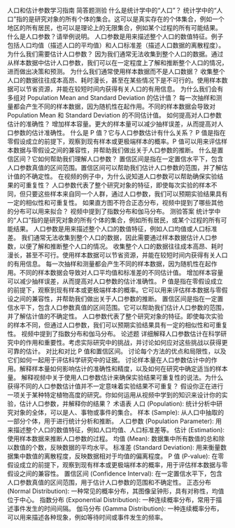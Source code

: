 人口和估计参数学习指南
简答题测验
什么是统计学中的“人口”？ 统计学中的“人口”指的是研究对象的所有个体的集合。这可以是真实存在的个体集合，例如一个地区的所有居民，也可以是理论上的无限集合，例如某个过程的所有可能结果。
什么是人口参数？请举例说明。 人口参数是用来描述整个人口的数值特征。例子包括人口均值（描述人口的平均值）和人口标准差（描述人口数据的离散程度）。
为什么我们需要估计人口参数？ 因为我们通常无法收集到整个人口的数据。通过从样本数据中估计人口参数，我们可以在一定程度上了解和推断整个人口的情况，进而做出决策和预测。
为什么我们通常使用样本数据而不是人口数据？ 收集整个人口的数据往往成本高昂、耗时漫长，甚至在某些情况下是不可行的。使用样本数据可以节省资源，并能在较短时间内获得有关人口的有用信息。
为什么我们会有多组对 Population Mean and Standard Deviation 的估计值？ 每一次抽样和测量都会产生不同的样本数据，因为随机性在起作用。不同的样本数据会导致对 Population Mean 和 Standard Deviation 的不同估计值。
如何提高对人口参数估计的准确性？ 增加样本容量。更大的样本量可以减少抽样误差，从而提高对人口参数的估计准确性。
什么是 P 值？它与人口参数估计有什么关系？ P 值是指在零假设成立的前提下，观察到现有样本或更极端样本的概率。P 值可以用来评估样本数据与零假设之间的兼容性，并帮助我们做出关于人口参数的推断。
什么是置信区间？它如何帮助我们理解人口参数？ 置信区间是指在一定置信水平下，包含人口参数真值的区间范围。置信区间可以帮助我们估计人口参数的范围，并了解估计值的不确定性。
在视频的例子中，为什么说知道人口参数可以帮助确保实验结果的可重复性？ 人口参数代表了整个研究对象的特征，即使每次实验的样本不同，但只要这些样本来自同一个人群，通过人口参数，我们可以预期实验结果具有一定的相似性和可重复性。
如果直方图不符合正态分布，视频中提到了哪些其他的分布可以用来拟合？ 视频中提到了指数分布和伽马分布。
测验答案
统计学中的“人口”指的是研究对象的所有个体的集合，例如所有居民，或某个过程的所有可能结果。
人口参数是用来描述整个人口的数值特征，例如人口均值或人口标准差。
我们通常无法收集到整个人口的数据，因此需要通过样本数据估计人口参数，以便了解和推断整个人口的情况。
收集整个人口的数据往往成本高昂、耗时漫长，甚至不可行。使用样本数据可以节省资源，并能在较短时间内获得有关人口的有用信息。
每一次抽样和测量都会产生不同的样本数据，因为随机性在起作用。不同的样本数据会导致对人口平均值和标准差的不同估计值。
增加样本容量可以减少抽样误差，从而提高对人口参数的估计准确性。
P 值是指在零假设成立的前提下，观察到现有样本或更极端样本的概率。它可以用来评估样本数据与零假设之间的兼容性，并帮助我们做出关于人口参数的推断。
置信区间是指在一定置信水平下，包含人口参数真值的区间范围。它可以帮助我们估计人口参数的范围，并了解估计值的不确定性。
人口参数代表了整个研究对象的特征。即使每次实验的样本不同，但通过人口参数，我们可以预期实验结果具有一定的相似性和可重复性。
视频中提到了指数分布和伽马分布。
论述题
详细解释人口参数估计在科学研究中的作用和重要性。考虑实际研究中的挑战，并讨论如何应对这些挑战以获得更可靠的估计。
对比和对比 P 值和置信区间。 讨论每个方法的优点和局限性，以及它们如何一起用于评估科学研究中的证据。
讨论样本量在人口参数估计中的作用。解释样本量如何影响估计的准确性和精度，以及如何在研究中确定适当的样本量。
解释视频中关于使用人口参数估计来确保实验结果可重复性的说法。为什么获得不同的人口参数估计值并不一定意味着实验结果不可重复？
假设你正在进行一项关于某种特定植物高度的研究。你如何运用从视频中学到的知识来设计你的实验，估计人口参数，并解释你的结果？
术语表
人口 (Population): 统计分析中研究对象的全体，可以是人、事物或事件的集合。
样本 (Sample): 从人口中抽取的一部分个体，用于进行统计分析和推断。
人口参数 (Population Parameter): 用来描述整个人口的数值特征，例如人口均值、人口标准差等。
估计 (Estimation): 使用样本数据来推断人口参数的过程。
均值 (Mean): 数据集中所有数值的总和除以数值的个数，反映数据的平均水平。
标准差 (Standard Deviation): 用来衡量数据集中数值的离散程度，反映数据相对于均值的偏离程度。
P 值 (P-value): 在零假设成立的前提下，观察到现有样本或更极端样本的概率，用于评估样本数据与零假设之间的兼容性。
置信区间 (Confidence Interval): 在一定置信水平下，包含人口参数真值的区间范围，用于估计人口参数的范围和不确定性。
正态分布 (Normal Distribution): 一种常见的概率分布，其图像呈钟形，具有对称性，均值位于中心。
指数分布 (Exponential Distribution): 一种连续概率分布，常用于描述事件发生的时间间隔。
伽马分布 (Gamma Distribution): 一种连续概率分布，可以用来描述各种现象，例如等待时间或事件发生的频率。